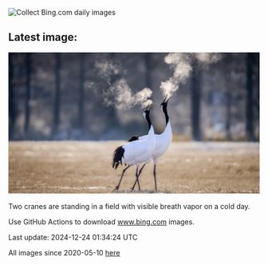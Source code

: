 ![Collect Bing.com daily images](https://github.com/counter2015/bing-daily-images/workflows/Collect%20Bing.com%20daily%20images/badge.svg)
## Latest image:
![](images/FestivusCranes.jpg)

Two cranes are standing in a field with visible breath vapor on a cold day.

Use GitHub Actions to download www.bing.com images.

Last update: 2024-12-24 01:34:24 UTC

All images since 2020-05-10 [here](https://github.com/counter2015/bing-daily-images/tree/master/images)
